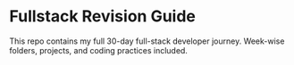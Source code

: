 # Fullstack Revision Guide

This repo contains my full 30-day full-stack developer journey.
Week-wise folders, projects, and coding practices included.
